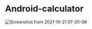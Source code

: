 # Android-calculator
![Screenshot from 2021-10-21 07-20-06](https://user-images.githubusercontent.com/63301430/138210964-489813d9-dc65-47a7-892d-74ae0f79d24c.png)
